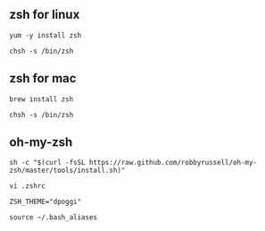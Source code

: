 ## zsh for linux
```
yum -y install zsh

chsh -s /bin/zsh
```

## zsh for mac
```
brew install zsh

chsh -s /bin/zsh
```

## oh-my-zsh
```
sh -c "$(curl -fsSL https://raw.github.com/robbyrussell/oh-my-zsh/master/tools/install.sh)"

vi .zshrc

ZSH_THEME="dpoggi"

source ~/.bash_aliases
```
